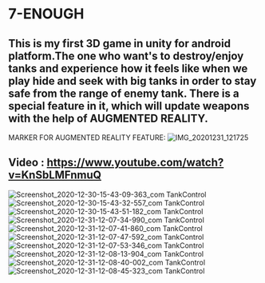 # 7-ENOUGH
This is my first 3D game in unity for android platform.The one who want's to destroy/enjoy tanks and experience how it feels like when we play hide and seek with big tanks in order to stay safe from the range of enemy tank.
<SPOILER> There is a special feature in it, which will update weapons with the help of AUGMENTED REALITY.
-------------------------------------------------------------------------------------------------------------------------------------------
 MARKER FOR AUGMENTED REALITY FEATURE:
 ![IMG_20201231_121725](https://user-images.githubusercontent.com/72250606/103398639-a068cb80-4b63-11eb-8136-b18da7956fbb.jpg)
 
 Video : https://www.youtube.com/watch?v=KnSbLMFnmuQ
 ------------------------------------------------------------------------------------------------------------------------------------------
![Screenshot_2020-12-30-15-43-09-363_com TankControl](https://user-images.githubusercontent.com/72250606/103398375-75ca4300-4b62-11eb-9bab-79c31e0f409b.png)
![Screenshot_2020-12-30-15-43-32-557_com TankControl](https://user-images.githubusercontent.com/72250606/103398395-95fa0200-4b62-11eb-9abe-98d20d9fcabc.png)
![Screenshot_2020-12-30-15-43-51-182_com TankControl](https://user-images.githubusercontent.com/72250606/103398407-a27e5a80-4b62-11eb-9fe3-0721b69b5657.png)
![Screenshot_2020-12-31-12-07-34-990_com TankControl](https://user-images.githubusercontent.com/72250606/103398417-ae6a1c80-4b62-11eb-8309-a70034b1753f.png)
![Screenshot_2020-12-31-12-07-41-860_com TankControl](https://user-images.githubusercontent.com/72250606/103398421-b0cc7680-4b62-11eb-864e-4e40011105d3.png)
![Screenshot_2020-12-31-12-07-47-592_com TankControl](https://user-images.githubusercontent.com/72250606/103398422-b32ed080-4b62-11eb-8fea-ec619a464960.png)
![Screenshot_2020-12-31-12-07-53-346_com TankControl](https://user-images.githubusercontent.com/72250606/103398425-b4f89400-4b62-11eb-99bd-42b6f8b9b070.png)
![Screenshot_2020-12-31-12-08-13-904_com TankControl](https://user-images.githubusercontent.com/72250606/103398429-b629c100-4b62-11eb-822b-92e1d63c5e2c.png)
![Screenshot_2020-12-31-12-08-40-002_com TankControl](https://user-images.githubusercontent.com/72250606/103398433-b88c1b00-4b62-11eb-89cf-25e941f269a2.png)
![Screenshot_2020-12-31-12-08-45-323_com TankControl](https://user-images.githubusercontent.com/72250606/103398452-c9d52780-4b62-11eb-9efe-07fd3df5d880.png)
